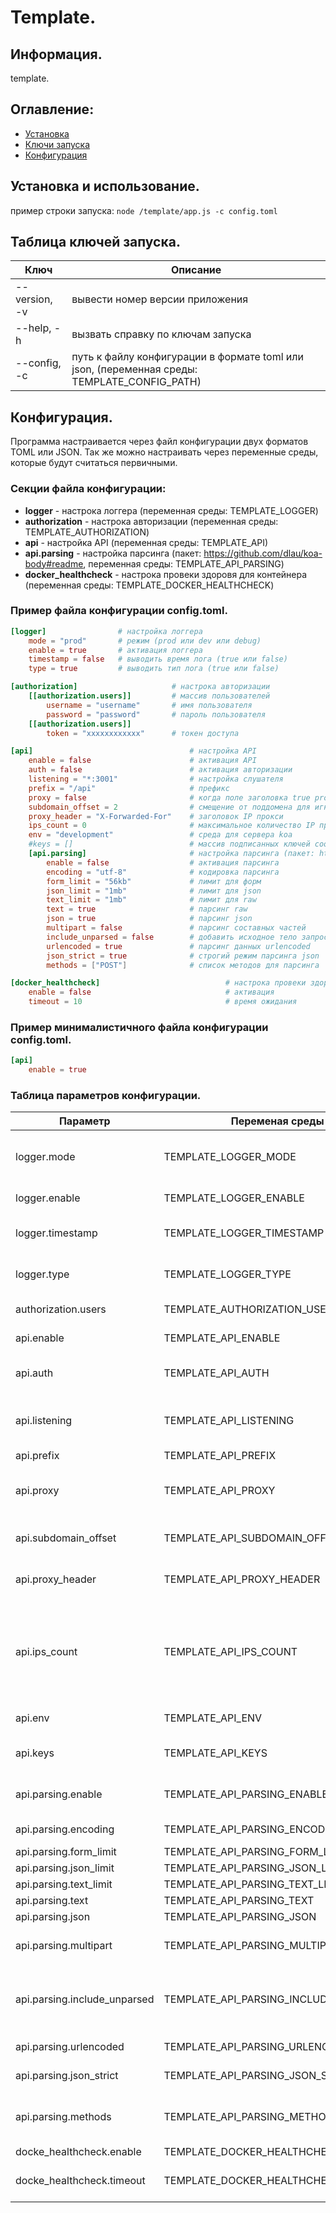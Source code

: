 # Template.

## Информация.

template. 

## Оглавление:
- [Установка](#install)
- [Ключи запуска](#launch)
- [Конфигурация](#configuration)

## <a name="install"></a> Установка и использование.

пример строки запуска: `node /template/app.js -c config.toml`

## <a name="launch"></a> Таблица ключей запуска.
Ключ | Описание
------------ | -------------
--version, -v | вывести номер версии приложения
--help, -h | вызвать справку по ключам запуска
--config, -c | путь к файлу конфигурации в формате toml или json, (переменная среды: TEMPLATE_CONFIG_PATH)

## <a name="configuration"></a> Конфигурация.

Программа настраивается через файл конфигурации двух форматов TOML или JSON. Так же можно настраивать через переменные среды, которые будут считаться первичными. 

### Секции файла конфигурации:

- **logger** - настрока логгера (переменная среды: TEMPLATE_LOGGER)
- **authorization** - настрока авторизации (переменная среды: TEMPLATE_AUTHORIZATION)
- **api** - настройка API (переменная среды: TEMPLATE_API)
- **api.parsing** - настройка парсинга (пакет: https://github.com/dlau/koa-body#readme, переменная среды: TEMPLATE_API_PARSING)
- **docker_healthcheck** - настрока провеки здоровя для контейнера (переменная среды: TEMPLATE_DOCKER_HEALTHCHECK)

### Пример файла конфигурации config.toml.
```toml
[logger]                # настройка логгера
    mode = "prod"       # режим (prod или dev или debug)
    enable = true       # активация логгера
    timestamp = false   # выводить время лога (true или false)
    type = true         # выводить тип лога (true или false)

[authorization]                     # настрока авторизации
    [[authorization.users]]         # массив пользователей
        username = "username"       # имя пользователя
        password = "password"       # пароль пользователя
    [[authorization.users]]         
        token = "xxxxxxxxxxxx"      # токен доступа

[api]                                   # настройка API
    enable = false                      # активация API
    auth = false                        # активация авторизации
    listening = "*:3001"                # настройка слушателя
    prefix = "/api"                     # префикс
    proxy = false                       # когда поле заголовка true proxy будут доверенным
    subdomain_offset = 2                # смещение от поддомена для игнорирования
    proxy_header = "X-Forwarded-For"    # заголовок IP прокси
    ips_count = 0                       # максимальное количество IP прочитанное из заголовка прокси, по умолчанию 0 (означает бесконечность)
    env = "development"                 # среда для сервера koa
    #keys = []                          # массив подписанных ключей cookie
    [api.parsing]                       # настройка парсинга (пакет: https://github.com/dlau/koa-body#readme)
        enable = false                  # активация парсинга
        encoding = "utf-8"              # кодировка парсинга
        form_limit = "56kb"             # лимит для форм
        json_limit = "1mb"              # лимит для json
        text_limit = "1mb"              # лимит для raw
        text = true                     # парсинг raw
        json = true                     # парсинг json
        multipart = false               # парсинг составных частей
        include_unparsed = false        # добавить исходное тело запроса в переменную ctx.request.body
        urlencoded = true               # парсинг данных urlencoded
        json_strict = true              # строгий режим парсинга json
        methods = ["POST"]              # список методов для парсинга

[docker_healthcheck]                            # настрока провеки здоровя для контейнера
    enable = false                              # активация
    timeout = 10                                # время ожидания

```

### Пример минималистичного файла конфигурации config.toml.
```toml
[api]
    enable = true
```

### Таблица параметров конфигурации.

| Параметр | Переменая среды | Тип | Значение | Описание |
| ----- | ----- | ----- | ----- | ----- |
| logger.mode | TEMPLATE_LOGGER_MODE | строка | prod | режим отображения prod, dev или debug |
| logger.enable | TEMPLATE_LOGGER_ENABLE | логический | true | активация логгера |
| logger.timestamp | TEMPLATE_LOGGER_TIMESTAMP | логический | false | выводить время лога (true или false) |
| logger.type | TEMPLATE_LOGGER_TYPE | логический | true | выводить тип лога (true или false) |
| authorization.users | TEMPLATE_AUTHORIZATION_USERS | массив | [] | массив пользователей |
| api.enable | TEMPLATE_API_ENABLE | логический | false | активация API (true или false) |
| api.auth | TEMPLATE_API_AUTH | логический | false | активация авторизации (true или false) |
| api.listening | TEMPLATE_API_LISTENING | строка | *:3001 | настройка слушателя, формат <хост>:<порт> |
| api.prefix | TEMPLATE_API_PREFIX | строка | /api | префикс |
| api.proxy | TEMPLATE_API_PROXY | логический | false | когда поле заголовка true proxy будут доверенным |
| api.subdomain_offset | TEMPLATE_API_SUBDOMAIN_OFFSET | число | 2 | смещение от поддомена для игнорирования |
| api.proxy_header | TEMPLATE_API_PROXY_HEADER | строка | X-Forwarded-For | заголовок IP прокси |
| api.ips_count | TEMPLATE_API_IPS_COUNT | число | 0 | максимальное количество IP прочитанное из заголовка прокси, по умолчанию 0 (означает бесконечность) |
| api.env | TEMPLATE_API_ENV | строка | development | среда для сервера [koa](https://www.npmjs.com/package/koa) |
| api.keys | TEMPLATE_API_KEYS | строка[] |  | массив подписанных ключей cookie |
| api.parsing.enable | TEMPLATE_API_PARSING_ENABLE | логический | false | активация парсинга (true или false) |
| api.parsing.encoding | TEMPLATE_API_PARSING_ENCODING | строка | utf-8 | кодировка парсинга |
| api.parsing.form_limit | TEMPLATE_API_PARSING_FORM_LIMIT | строка | 56kb | лимит для форм |
| api.parsing.json_limit | TEMPLATE_API_PARSING_JSON_LIMIT | строка | 1mb | лимит для json |
| api.parsing.text_limit | TEMPLATE_API_PARSING_TEXT_LIMIT | строка | 1mb | лимит для raw |
| api.parsing.text | TEMPLATE_API_PARSING_TEXT | логический | true | парсинг raw |
| api.parsing.json | TEMPLATE_API_PARSING_JSON | логический | true | парсинг json |
| api.parsing.multipart | TEMPLATE_API_PARSING_MULTIPART | логический | false | парсинг составных частей |
| api.parsing.include_unparsed | TEMPLATE_API_PARSING_INCLUDE_UNPARSED | логический | false | добавить исходное тело запроса в переменную ctx.request.body |
| api.parsing.urlencoded | TEMPLATE_API_PARSING_URLENCODED | логический | true | парсинг данных urlencoded |
| api.parsing.json_strict | TEMPLATE_API_PARSING_JSON_STRICT | логический | true | строгий режим парсинга json |
| api.parsing.methods | TEMPLATE_API_PARSING_METHODS | строка[] | ["POST"] | список методов для парсинга POST, PUT и/или PATCH |
| docke_healthcheck.enable | TEMPLATE_DOCKER_HEALTHCHECK_ENABLE | логический | false | активация |
| docke_healthcheck.timeout | TEMPLATE_DOCKER_HEALTHCHECK_TIMEOUT | число | 10 | время ожидания в секундах |